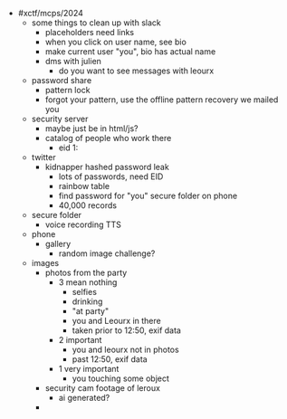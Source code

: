- #xctf/mcps/2024
	- some things to clean up with slack
		- placeholders need links
		- when you click on user name, see bio
		- make current user "you", bio has actual name
		- dms with julien
			- do you want to see messages with leourx
	- password share
		- pattern lock
		- forgot your pattern, use the offline pattern recovery we mailed you
	- security server
		- maybe just be in html/js?
		- catalog of people who work there
			- eid 1:
	- twitter
		- kidnapper hashed password leak
			- lots of passwords, need EID
			- rainbow table
			- find password for "you" secure folder on phone
			- 40,000 records
	- secure folder
		- voice recording TTS
	- phone
		- gallery
			- random image challenge?
	- images
		- photos from the party
			- 3 mean nothing
				- selfies
				- drinking
				- "at party"
				- you and Leourx in there
				- taken prior to 12:50, exif data
			- 2 important
				- you and leourx not in photos
				- past 12:50, exif data
			- 1 very important
				- you touching some object
		- security cam footage of leroux
			- ai generated?
		-